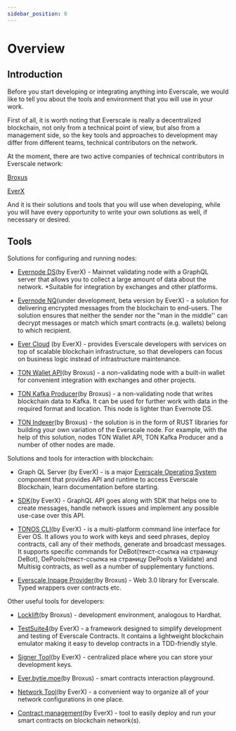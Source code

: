 ```yaml
---
sidebar_position: 0
---
```


# Overview

## Introduction

Before you start developing or integrating anything into Everscale, we would like to tell you about the tools and environment that you will use in your work.

First of all, it is worth noting that Everscale is really a decentralized blockchain, not only from a technical point of view, but also from a management side, so the key tools and approaches to development may differ from different teams, technical contributors on the network.

At the moment, there are two active companies of technical contributors in Everscale network:

[Broxus](https://broxus.com/)

[EverX](https://everx.dev/about)

And it is their solutions and tools that you will use when developing, while you will have every opportunity to write your own solutions as well, if necessary or desired.

## Tools

Solutions for configuring and running nodes:

- [Evernode DS](evernode-ds.md)(by EverX) - Mainnet validating node with a GraphQL server that allows you to collect a large amount of data about the network.
*Suitable for integration by exchanges and other platforms.

- [Evernode NQ](evernode-nq.md)(under development, beta version by EverX) - a solution for delivering encrypted messages from the blockchain to end-users. The solution ensures that neither the sender nor the "man in the middle'' can decrypt messages or match which smart contracts (e.g. wallets) belong to which recipient.

- [Ever Cloud](ever-cloud.md) (by EverX) - provides Everscale developers with services on top of scalable blockchain infrastructure, so that developers can focus on business logic instead of infrastructure maintenance.

- [TON Wallet API](ton-wallet-api.md)(by Broxus) - a non-validating node with a built-in wallet for convenient integration with exchanges and other projects.

- [TON Kafka Producer](ton-kafka.md)(by Broxus) - a non-validating node that writes blockchain data to Kafka. It can be used for further work with data in the required format and location. This node is lighter than Evernote DS.

- [TON Indexer](ton-inderxer.md)(by Broxus) - the solution is in the form of RUST libraries for building your own variation of the Everscale node. For example, with the help of this solution, nodes TON Wallet API, TON Kafka Producer and a number of other nodes are made.

Solutions and tools for interaction with blockchain:

- Graph QL Server (by EverX) - is a major [Everscale Operating System](../../arch/00-ever-os.md) component that provides API and runtime to access Everscale Blockchain, learn documentation before starting.

- [SDK](api-sdk/sdk/)(by EverX) - GraphQL API goes along with SDK that helps one to create messages, handle network issues and implement any possible use-case over this API.

- [TONOS CLI](tonos-cli.md)(by EverX) - is a multi-platform command line interface for Ever OS. It allows you to work with keys and seed phrases, deploy contracts, call any of their methods, generate and broadcast messages. It supports specific commands for DeBot(текст-ссылка на страницу DeBot), DePools(текст-ссылка на страницу DePools в Validate) and Multisig contracts, as well as a number of supplementary functions.

- [Everscale Inpage Provider](inpage-provider.md)(by Broxus) - Web 3.0 library for Everscale. Typed wrappers over contracts etc.

Other useful tools for developers:

- [Locklift](locklift.md)(by Broxus) - development environment, analogous to Hardhat.

- [TestSuite4](everdev/command-line-interface/testsuite4.md)(by EverX) - a framework designed to simplify development and testing of Everscale Contracts. It contains a lightweight blockchain emulator making it easy to develop contracts in a TDD-friendly style.

- [Signer Tool](signer-tool.md)(by EverX) - centralized place where you can store your development keys.

- [Ever.bytie.moe](ever-bytie.md)(by Broxus) - smart contracts interaction playground.

- [Network Tool](network-tool.md)(by EverX) - a convenient way to organize all of your network configurations in one place.

- [Contract management](contract-management.md)(by EverX) - tool to easily deploy and run your smart contracts on blockchain network(s).